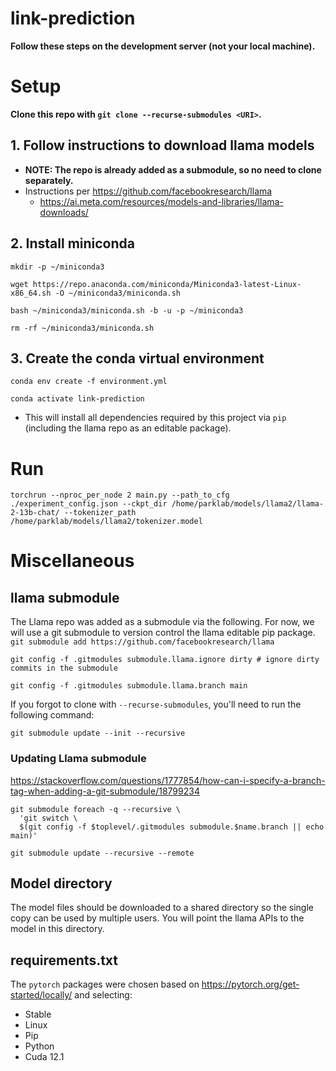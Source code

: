 # link-prediction
**Follow these steps on the development server (not your local machine).**

# Setup
**Clone this repo with `git clone --recurse-submodules <URI>`.**

## 1. Follow instructions to download llama models
- **NOTE: The repo is already added as a submodule, so no need to clone separately.**
- Instructions per https://github.com/facebookresearch/llama
  - https://ai.meta.com/resources/models-and-libraries/llama-downloads/

## 2. Install miniconda
`mkdir -p ~/miniconda3`

`wget https://repo.anaconda.com/miniconda/Miniconda3-latest-Linux-x86_64.sh -O ~/miniconda3/miniconda.sh`

`bash ~/miniconda3/miniconda.sh -b -u -p ~/miniconda3`

`rm -rf ~/miniconda3/miniconda.sh`

## 3. Create the conda virtual environment
`conda env create -f environment.yml`

`conda activate link-prediction`

- This will install all dependencies required by this project via `pip` (including the llama repo as an editable package).

# Run
`torchrun --nproc_per_node 2 main.py --path_to_cfg ./experiment_config.json --ckpt_dir /home/parklab/models/llama2/llama-2-13b-chat/ --tokenizer_path /home/parklab/models/llama2/tokenizer.model`

# Miscellaneous
## llama submodule
The Llama repo was added as a submodule via the following. For now, we will use a git submodule to version control the llama editable pip package.
`git submodule add https://github.com/facebookresearch/llama`

`git config -f .gitmodules submodule.llama.ignore dirty # ignore dirty commits in the submodule`

`git config -f .gitmodules submodule.llama.branch main`

If you forgot to clone with `--recurse-submodules`, you'll need to run the following command:

`git submodule update --init --recursive`

### Updating Llama submodule
https://stackoverflow.com/questions/1777854/how-can-i-specify-a-branch-tag-when-adding-a-git-submodule/18799234

```
git submodule foreach -q --recursive \
  'git switch \
  $(git config -f $toplevel/.gitmodules submodule.$name.branch || echo main)'

git submodule update --recursive --remote
```

## Model directory
The model files should be downloaded to a shared directory so the single copy can be used by multiple users. You will point the llama APIs to the model in this directory.

## requirements.txt
The `pytorch` packages were chosen based on https://pytorch.org/get-started/locally/ and selecting:
- Stable
- Linux
- Pip
- Python
- Cuda 12.1
